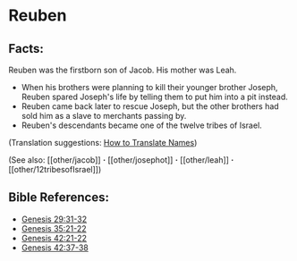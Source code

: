 # Reuben #

## Facts: ##

Reuben was the firstborn son of Jacob. His mother was Leah.

 * When his brothers were planning to kill their younger brother Joseph, Reuben spared Joseph's life by telling them to put him into a pit instead.
 * Reuben came back later to rescue Joseph, but the other brothers had sold him as a slave to merchants passing by.
 * Reuben's descendants became one of the twelve tribes of Israel.

(Translation suggestions: [How to Translate Names](en/ta-vol1/translate/man/translate-names))

(See also: [[other/jacob]] **·** [[other/josephot]] **·** [[other/leah]] **·** [[other/12tribesofIsrael]])

## Bible References: ##

* [Genesis 29:31-32](en/tn/gen/help/29/31)
* [Genesis 35:21-22](en/tn/gen/help/35/21)
* [Genesis 42:21-22](en/tn/gen/help/42/21)
* [Genesis 42:37-38](en/tn/gen/help/42/37)